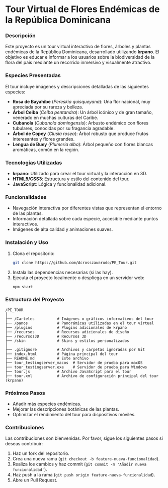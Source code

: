 # Tour Virtual de Flores Endémicas de la República Dominicana

### Descripción
Este proyecto es un tour virtual interactivo de flores, árboles y plantas endémicas de la República Dominicana, desarrollado utilizando **krpano**. El objetivo es educar e informar a los usuarios sobre la biodiversidad de la flora del país mediante un recorrido inmersivo y visualmente atractivo.

### Especies Presentadas
El tour incluye imágenes y descripciones detalladas de las siguientes especies:

- **Rosa de Bayahibe** (*Pereskia quisqueyana*): Una flor nacional, muy apreciada por su rareza y belleza.
- **Árbol Ceiba** (*Ceiba pentandra*): Un árbol icónico y de gran tamaño, venerado en muchas culturas del Caribe.
- **Cubanola** (*Cubanola domingensis*): Arbusto endémico con flores tubulares, conocidas por su fragancia agradable.
- **Árbol de Copey** (*Clusia rosea*): Árbol robusto que produce frutos interesantes y flores grandes.
- **Lengua de Buey** (*Plumeria alba*): Árbol pequeño con flores blancas aromáticas, común en la región.


### Tecnologías Utilizadas
- **krpano**: Utilizado para crear el tour virtual y la interacción en 3D.
- **HTML5/CSS3**: Estructura y estilo del contenido del tour.
- **JavaScript**: Lógica y funcionalidad adicional.

### Funcionalidades
- Navegación interactiva por diferentes vistas que representan el entorno de las plantas.
- Información detallada sobre cada especie, accesible mediante puntos interactivos.
- Imágenes de alta calidad y animaciones suaves.
  
### Instalación y Uso
1. Clona el repositorio:
   ```bash
   git clone https://github.com/Acrosszawarudo/PE_Tour.git
   ```
2. Instala las dependencias necesarias (si las hay).
3. Ejecuta el proyecto localmente o despliega en un servidor web:
   ```bash
   npm start
   ```
   
### Estructura del Proyecto
```
/PE_TOUR
│
├── /Carteles          # Imágenes o gráficos informativos del tour
├── /panos             # Panorámicas utilizadas en el tour virtual
├── /plugins           # Plugins adicionales de krpano
├── /recursos          # Recursos adicionales de diseño
├── /recursos3D        # Recursos 3D
├── /skin              # Skins y estilos personalizados
│
├── .gitignore         # Archivos y carpetas ignoradas por Git
├── index.html         # Página principal del tour
├── README.md          # Este archivo
├── tour_testingserver_macos  # Servidor de prueba para macOS
├── tour_testingserver.exe    # Servidor de prueba para Windows
├── tour.js            # Archivo JavaScript para el tour
├── tour.xml           # Archivo de configuración principal del tour (krpano)
```

### Próximos Pasos
- Añadir más especies endémicas.
- Mejorar las descripciones botánicas de las plantas.
- Optimizar el rendimiento del tour para dispositivos móviles.

### Contribuciones
Las contribuciones son bienvenidas. Por favor, sigue los siguientes pasos si deseas contribuir:

1. Haz un fork del repositorio.
2. Crea una nueva rama (`git checkout -b feature-nueva-funcionalidad`).
3. Realiza los cambios y haz commit (`git commit -m 'Añadir nueva funcionalidad'`).
4. Haz push a la rama (`git push origin feature-nueva-funcionalidad`).
5. Abre un Pull Request.

